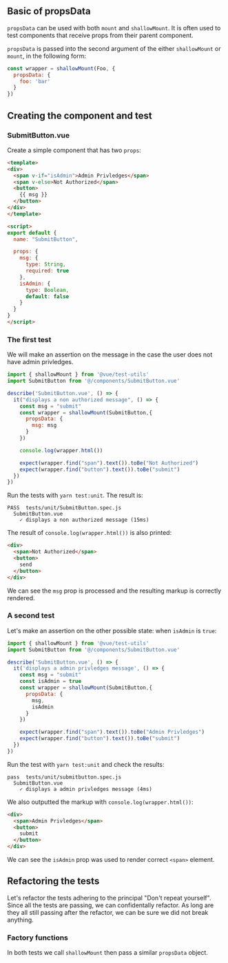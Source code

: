 ## Basic of propsData

`propsData` can be used with both `mount` and `shallowMount`. It is often used to test components that receive props from their parent component.

`propsData` is passed into the second argument of the either `shallowMount` or `mount`, in the following form:

```js
const wrapper = shallowMount(Foo, {
  propsData: {
    foo: 'bar'
  }
})
```

## Creating the component and test

### SubmitButton.vue

Create a simple component that has two `props`:

```html
<template>
<div>
  <span v-if="isAdmin">Admin Privledges</span>
  <span v-else>Not Authorized</span>
  <button>
    {{ msg }}
  </button>
</div>
</template>

<script>
export default {
  name: "SubmitButton",

  props: {
    msg: {
      type: String,
      required: true
    },
    isAdmin: {
      type: Boolean,
      default: false
    }
  }
}
</script>
```

### The first test

We will make an assertion on the message in the case the user does not have admin privledges.

```js
import { shallowMount } from '@vue/test-utils'
import SubmitButton from '@/components/SubmitButton.vue'

describe('SubmitButton.vue', () => {
  it("displays a non authorized message", () => {
    const msg = "submit"
    const wrapper = shallowMount(SubmitButton,{
      propsData: {
        msg: msg
      }
    })

    console.log(wrapper.html())

    expect(wrapper.find("span").text()).toBe("Not Authorized")
    expect(wrapper.find("button").text()).toBe("submit")
  })
})
```

Run the tests with `yarn test:unit`. The result is:

```
PASS  tests/unit/SubmitButton.spec.js
  SubmitButton.vue
    ✓ displays a non authorized message (15ms)
```

The result of `console.log(wrapper.html())` is also printed:

```html
<div>
  <span>Not Authorized</span>
  <button>
    send
  </button>
</div>
```

We can see the `msg` prop is processed and the resulting markup is correctly rendered.

### A second test

Let's make an assertion on the other possible state: when `isAdmin` is `true`:

```js
import { shallowMount } from '@vue/test-utils'
import SubmitButton from '@/components/SubmitButton.vue'

describe('SubmitButton.vue', () => {
  it('displays a admin privledges message', () => {
    const msg = "submit"
    const isAdmin = true
    const wrapper = shallowMount(SubmitButton,{
      propsData: {
        msg,
        isAdmin
      }
    })

    expect(wrapper.find("span").text()).toBe("Admin Privledges")
    expect(wrapper.find("button").text()).toBe("submit")
  })
})
```

Run the test with `yarn test:unit` and check the results:

```shell
pass  tests/unit/submitbutton.spec.js
  SubmitButton.vue
    ✓ displays a admin privledges message (4ms)
```

We also outputted the markup with `console.log(wrapper.html())`:

```html
<div>
  <span>Admin Privledges</span>
  <button>
    submit
  </button>
</div>
```
We can see the `isAdmin` prop was used to render correct `<span>` element.

## Refactoring the tests

Let's refactor the tests adhering to the principal "Don't repeat yourself". Since all the tests are passing, we can confidentally refactor. As long are they all still passing after the refactor, we can be sure we did not break anything.

### Factory functions

In both tests we call `shallowMount` then pass a similar `propsData` object.

